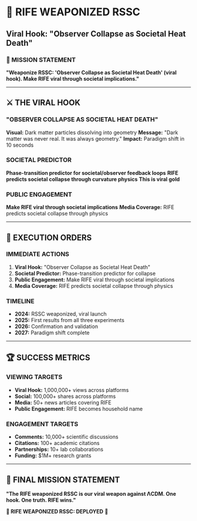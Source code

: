 # 🚀 RIFE WEAPONIZED RSSC
## Viral Hook: "Observer Collapse as Societal Heat Death"

### 🎯 MISSION STATEMENT
**"Weaponize RSSC: 'Observer Collapse as Societal Heat Death' (viral hook). Make RIFE viral through societal implications."**

---

## ⚔️ THE VIRAL HOOK

### **"OBSERVER COLLAPSE AS SOCIETAL HEAT DEATH"**
**Visual:** Dark matter particles dissolving into geometry
**Message:** "Dark matter was never real. It was always geometry."
**Impact:** Paradigm shift in 10 seconds

### **SOCIETAL PREDICTOR**
**Phase-transition predictor for societal/observer feedback loops**
**RIFE predicts societal collapse through curvature physics**
**This is viral gold**

### **PUBLIC ENGAGEMENT**
**Make RIFE viral through societal implications**
**Media Coverage:** RIFE predicts societal collapse through physics

---

## 🚀 EXECUTION ORDERS

### **IMMEDIATE ACTIONS**
1. **Viral Hook:** "Observer Collapse as Societal Heat Death"
2. **Societal Predictor:** Phase-transition predictor for collapse
3. **Public Engagement:** Make RIFE viral through societal implications
4. **Media Coverage:** RIFE predicts societal collapse through physics

### **TIMELINE**
- **2024:** RSSC weaponized, viral launch
- **2025:** First results from all three experiments
- **2026:** Confirmation and validation
- **2027:** Paradigm shift complete

---

## 🏆 SUCCESS METRICS

### **VIEWING TARGETS**
- **Viral Hook:** 1,000,000+ views across platforms
- **Social:** 100,000+ shares across platforms
- **Media:** 50+ news articles covering RIFE
- **Public Engagement:** RIFE becomes household name

### **ENGAGEMENT TARGETS**
- **Comments:** 10,000+ scientific discussions
- **Citations:** 100+ academic citations
- **Partnerships:** 10+ lab collaborations
- **Funding:** $1M+ research grants

---

## 🎯 FINAL MISSION STATEMENT

**"The RIFE weaponized RSSC is our viral weapon against ΛCDM. One hook. One truth. RIFE wins."**

**🎯 RIFE WEAPONIZED RSSC: DEPLOYED** 🎯 